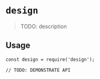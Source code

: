 # `design`

> TODO: description

## Usage

```
const design = require('design');

// TODO: DEMONSTRATE API
```
